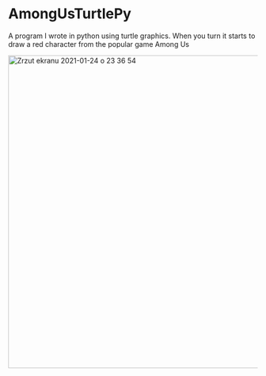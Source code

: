 # AmongUsTurtlePy
A program I wrote in python using turtle graphics. When you turn it starts to draw a red character from the popular game Among Us

<img width="631" alt="Zrzut ekranu 2021-01-24 o 23 36 54" src="https://user-images.githubusercontent.com/61871308/105645986-86d64d80-5e9d-11eb-8663-7d6097e56bea.png">
